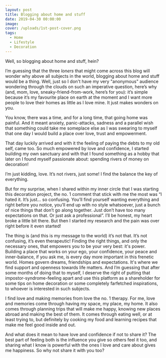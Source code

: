 ```yaml
---
layout: post
title: Blogging about home and stuff
date: 2019-04-30 00:00:00
image:
cover: /uploads/1st-post-cover.png
tags:
  - Home
  - Lifestyle
  - Decoration
---
```


Well, so blogging about home and stuff, hein?

I’m guessing that the three *loners* that might come across this blog will wonder why above all subjects in the world, blogging about home and stuff would be a thing. Well, just so I don't have my very "anonymous" audience wondering through the clouds on such an imperative question, here’s why (and, mom, love, sneaky-friend-from-work, here’s for you): it’s simple because it’s my favourite place on earth at the moment and I want more people to love their homes as little as I love mine. It just makes wonders on you.

You know, there was a time, and for a long time, that going home was painful. And it meant anxiety, panic-attacks, sadness and a parallel wish that something could take me someplace else as I was swearing to myself that one day I would build a place over love, trust and empowerment.

That day luckily arrived and with it the feeling of paying the debts to my old self, came too. So much empowered by love and confidence, I started building my own sanctuary and with that I found something as a hobby that later on I found myself passionate about: spending rivers of money on decoration\!

I’m just kidding, love. It’s not rivers, just some\! I find the balance the key of everything.

But for my surprise, when I shared within my inner circle that I was starting this decoration project, the no. 1 comment that stick with me the most was “I hated it. It’s just… so confusing. You’ll find yourself wanting everything and right before you notice, you’ll end up with no style whatsoever, just a bunch of nice things that don’t go along together. Just don’t have too many expectations on that. Or just ask a professional”. I’ll be honest, my heart broke a little bit there. But then I started my research and the pain was over right before it even started\!

The thing is (and this is my message to the world) it’s not that. It’s not confusing, it’s even therapeutic\! Finding the right things, and only the necessary ones, that empowers you to be your very best: it's power. Building a place that works on your ego, your confidence, your peace and inner-balance, if you ask me, is every day more important in this frenetic world. Homes govern dreams, friendships and expectations. It's where we find support and openness towards life matters. And I’m guessing that after some months of doing that to myself, I deserve the right of putting that impostor-syndrome-feeling apart and use this platform as a shareholder for some tips on home decoration or some completely farfetched inspirations, to whoever is interested in such subjects.

I find love and making memories from love the no. 1 therapy. For me, love and memories come through having my space, my place, my home. It also comes through planning trips that will make me happy, knowing new places abroad and making the best of them. It comes through eating well, or at least trying to, but definitely by cooking my food and learning recipes that make me feel good inside and out.

And what does it mean to have love and confidence if not to share it? The best part of feeling both is the influence you give so others feel it too, and sharing what I know is powerful with the ones I love and care about gives me happiness. So why not share it with you too?